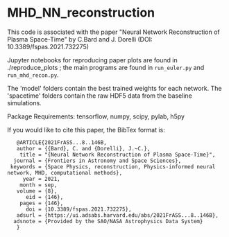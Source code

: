 # MHD_NN_reconstruction

This code is associated with the paper "Neural Network Reconstruction of Plasma Space-Time" by C.Bard and J. Dorelli (DOI: 10.3389/fspas.2021.732275)

Jupyter notebooks for reproducing paper plots are found in ./reproduce_plots ; the main programs are found in `run_euler.py` and `run_mhd_recon.py`. 

The 'model' folders contain the best trained weights for each network. The 'spacetime' folders contain the raw HDF5 data from the baseline simulations.

Package Requirements: tensorflow, numpy, scipy, pylab, h5py 


If you would like to cite this paper, the BibTex format is:

       @ARTICLE{2021FrASS...8..146B,
       author = {{Bard}, C. and {Dorelli}, J.~C.},       
        title = "{Neural Network Reconstruction of Plasma Space-Time}",        
      journal = {Frontiers in Astronomy and Space Sciences},      
     keywords = {Space Physics, reconstruction, Physics-informed neural network, MHD, computational methods},     
         year = 2021,         
        month = sep,        
       volume = {8},       
          eid = {146},          
        pages = {146},        
          doi = {10.3389/fspas.2021.732275},          
       adsurl = {https://ui.adsabs.harvard.edu/abs/2021FrASS...8..146B},       
      adsnote = {Provided by the SAO/NASA Astrophysics Data System}      
       }
